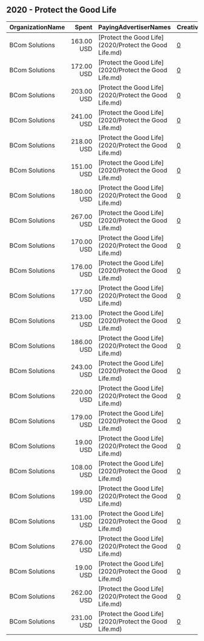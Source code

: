 ## 2020 - Protect the Good Life 
|OrganizationName|Spent|PayingAdvertiserNames|CreativeUrls|Impressions|Genders|AgeBrackets|CountryCodes|BillingAddresses|CandidateBallotInformation|
|:---|---:|:---|:---|---:|:---|:---|:---|:---|:---|
|BCom Solutions|163.00 USD|[Protect the Good Life](2020/Protect the Good Life.md)|[0](https://www.snap.com/political-ads/asset/f65e88aa1fa4ea11c134844c3281b5dcb6673f7898b6a5759ce4bbe19b4f5529?mediaType=jpg)|40,295||18+|united states|"919 Central Ave,Auburn,68305,US"|Day and Royers|
|BCom Solutions|172.00 USD|[Protect the Good Life](2020/Protect the Good Life.md)|[0](https://www.snap.com/political-ads/asset/74fa7bbb35757358a5b012d86c229a96c29b9f72d9c6ead48b24751bb9625922?mediaType=jpg)|42,487||18+|united states|"919 Central Ave,Auburn,68305,US"|Day and Royers|
|BCom Solutions|203.00 USD|[Protect the Good Life](2020/Protect the Good Life.md)|[0](https://www.snap.com/political-ads/asset/f9055f2bdb2461037bb23b472ee6c001668086707954df9bc8f281b15ce3f287?mediaType=jpg)|63,721||18+|united states|"919 Central Ave,Auburn,68305,US"|Day and Royers|
|BCom Solutions|241.00 USD|[Protect the Good Life](2020/Protect the Good Life.md)|[0](https://www.snap.com/political-ads/asset/2066c99f220cfb7cb198ff3ef56266d5c05e70c9125a6ea19af20927379eb46f?mediaType=jpg)|75,112||18+|united states|"919 Central Ave,Auburn,68305,US"|Day and Royers|
|BCom Solutions|218.00 USD|[Protect the Good Life](2020/Protect the Good Life.md)|[0](https://www.snap.com/political-ads/asset/12df8ce27b82ca183d040bb5447cedda77306e82748a91aad5c57b278c41d9fb?mediaType=jpg)|68,024||18+|united states|"919 Central Ave,Auburn,68305,US"|Day and Royers|
|BCom Solutions|151.00 USD|[Protect the Good Life](2020/Protect the Good Life.md)|[0](https://www.snap.com/political-ads/asset/0b98dc88ed294949f4d1a7b298329997736e70b0407155ff30bb4b474b93eea5?mediaType=jpg)|48,902||18+|united states|"919 Central Ave,Auburn,68305,US"|Day and Royers|
|BCom Solutions|180.00 USD|[Protect the Good Life](2020/Protect the Good Life.md)|[0](https://www.snap.com/political-ads/asset/916fcb8e96d92ac3452c5309eef5a3e75bf784177d26440cad2fb12366a11cb8?mediaType=jpg)|44,622||18+|united states|"919 Central Ave,Auburn,68305,US"|Day and Royers|
|BCom Solutions|267.00 USD|[Protect the Good Life](2020/Protect the Good Life.md)|[0](https://www.snap.com/political-ads/asset/3fff01ea93afe1fe939e4c50d936cda4c6901a32d51ca40c44d231651a2aa1d8?mediaType=jpg)|82,985||18+|united states|"919 Central Ave,Auburn,68305,US"|Day and Royers|
|BCom Solutions|170.00 USD|[Protect the Good Life](2020/Protect the Good Life.md)|[0](https://www.snap.com/political-ads/asset/401910aa9af3ee4a5dd00bc6b6639b50769d5b5007c4a6a188755e91db77413b?mediaType=jpg)|42,195||18+|united states|"919 Central Ave,Auburn,68305,US"|Day and Royers|
|BCom Solutions|176.00 USD|[Protect the Good Life](2020/Protect the Good Life.md)|[0](https://www.snap.com/political-ads/asset/d9f94e9b5095ee51a3537fa2af0ef42815f5eb70260681b88fb2d41143ce444e?mediaType=jpg)|43,533||18+|united states|"919 Central Ave,Auburn,68305,US"|Day and Royers|
|BCom Solutions|177.00 USD|[Protect the Good Life](2020/Protect the Good Life.md)|[0](https://www.snap.com/political-ads/asset/996639ba242d5f74edaa4edbc43e8f21d02ac12f7cb6f336b7286ef275aa0e19?mediaType=jpg)|43,767||18+|united states|"919 Central Ave,Auburn,68305,US"|Day and Royers|
|BCom Solutions|213.00 USD|[Protect the Good Life](2020/Protect the Good Life.md)|[0](https://www.snap.com/political-ads/asset/e3697a6186a2f1dac1bb48a34befaf4b1c6e421e81cbfaf1619d12c2098289f5?mediaType=jpg)|66,455||18+|united states|"919 Central Ave,Auburn,68305,US"|Day and Royers|
|BCom Solutions|186.00 USD|[Protect the Good Life](2020/Protect the Good Life.md)|[0](https://www.snap.com/political-ads/asset/f9ff75860a85271bb3410e28ed1478fcfb5e121a1a04e8227c27743ba7d32d02?mediaType=jpg)|45,998||18+|united states|"919 Central Ave,Auburn,68305,US"|Day and Royers|
|BCom Solutions|243.00 USD|[Protect the Good Life](2020/Protect the Good Life.md)|[0](https://www.snap.com/political-ads/asset/593d306856947218ca13744858e5861c7fcc9862b9d632261acbba6b63afe845?mediaType=jpg)|75,817||18+|united states|"919 Central Ave,Auburn,68305,US"|Day and Royers|
|BCom Solutions|220.00 USD|[Protect the Good Life](2020/Protect the Good Life.md)|[0](https://www.snap.com/political-ads/asset/d224d4b35a28235820af37586c793e9897009cc1090c9249448d90039852a662?mediaType=jpg)|68,912||18+|united states|"919 Central Ave,Auburn,68305,US"|Day and Royers|
|BCom Solutions|179.00 USD|[Protect the Good Life](2020/Protect the Good Life.md)|[0](https://www.snap.com/political-ads/asset/0a50bc69d5fccda35f94439d41ebb83a00c09e4d5d413470ccec0c89b79cf361?mediaType=jpg)|44,214||18+|united states|"919 Central Ave,Auburn,68305,US"|Day and Royers|
|BCom Solutions|19.00 USD|[Protect the Good Life](2020/Protect the Good Life.md)|[0](https://www.snap.com/political-ads/asset/4fa15e7559aa63e3c864441c2282a16d68c77c2f9e537bc23cd2e2e2f26b0c5c?mediaType=jpg)|4,979||18+|united states|"919 Central Ave,Auburn,68305,US"|Day and Royers|
|BCom Solutions|108.00 USD|[Protect the Good Life](2020/Protect the Good Life.md)|[0](https://www.snap.com/political-ads/asset/a2813ec46cdbd436fcdd9be2e76c9c0d6e487967c3922017bda8e764a9c33cc4?mediaType=jpg)|26,758||18+|united states|"919 Central Ave,Auburn,68305,US"|Day and Royers|
|BCom Solutions|199.00 USD|[Protect the Good Life](2020/Protect the Good Life.md)|[0](https://www.snap.com/political-ads/asset/ccc024293a96b899278fd43bfd1328c3a131edddfc7c0fb3b63347116af51a06?mediaType=jpg)|49,268||18+|united states|"919 Central Ave,Auburn,68305,US"|Day and Royers|
|BCom Solutions|131.00 USD|[Protect the Good Life](2020/Protect the Good Life.md)|[0](https://www.snap.com/political-ads/asset/77ce873e8233f9018ecc034af96e171e7f56abf545445e17f95d01a91323b876?mediaType=jpg)|32,378||18+|united states|"919 Central Ave,Auburn,68305,US"|Day and Royers|
|BCom Solutions|276.00 USD|[Protect the Good Life](2020/Protect the Good Life.md)|[0](https://www.snap.com/political-ads/asset/e50245effde1af46c4b4651520baed0cdffe687f52c5ffac8dceba2aa7a5d155?mediaType=jpg)|85,039||18+|united states|"919 Central Ave,Auburn,68305,US"|Day and Royers|
|BCom Solutions|19.00 USD|[Protect the Good Life](2020/Protect the Good Life.md)|[0](https://www.snap.com/political-ads/asset/bbc9df7147185cdbd4d5e761aa4e0935a0025cf9814fa94b76bfb7eefc0778c2?mediaType=jpg)|4,754||18+|united states|"919 Central Ave,Auburn,68305,US"|Day and Royers|
|BCom Solutions|262.00 USD|[Protect the Good Life](2020/Protect the Good Life.md)|[0](https://www.snap.com/political-ads/asset/896907c7906e955384a6e0be247befc952cc204c96388f6c033a4599342e0046?mediaType=jpg)|81,177||18+|united states|"919 Central Ave,Auburn,68305,US"|Day and Royers|
|BCom Solutions|231.00 USD|[Protect the Good Life](2020/Protect the Good Life.md)|[0](https://www.snap.com/political-ads/asset/5497d97bcc55ba8d885a8b584882c040b2fe71f208f6503444172eb3003f2a52?mediaType=jpg)|71,900||18+|united states|"919 Central Ave,Auburn,68305,US"|Day and Royers|
